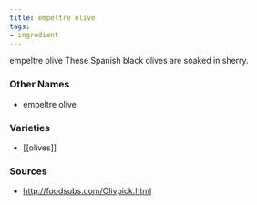 ```yaml
---
title: empeltre olive
tags:
- ingredient
---
```

empeltre olive These Spanish black olives are soaked in sherry.

### Other Names

* empeltre olive

### Varieties

* [[olives]]

### Sources
* http://foodsubs.com/Olivpick.html
